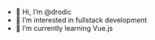 - 👋 Hi, I’m @drodic
- 👀 I’m interested in fullstack development
- 🌱 I’m currently learning Vue.js

<!---
drodic/drodic is a ✨ special ✨ repository because its `README.md` (this file) appears on your GitHub profile.
You can click the Preview link to take a look at your changes.
--->

